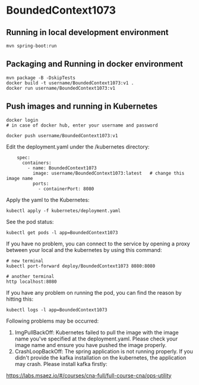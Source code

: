 # BoundedContext1073

## Running in local development environment

```
mvn spring-boot:run
```

## Packaging and Running in docker environment

```
mvn package -B -DskipTests
docker build -t username/BoundedContext1073:v1 .
docker run username/BoundedContext1073:v1
```

## Push images and running in Kubernetes

```
docker login 
# in case of docker hub, enter your username and password

docker push username/BoundedContext1073:v1
```

Edit the deployment.yaml under the /kubernetes directory:
```
    spec:
      containers:
        - name: BoundedContext1073
          image: username/BoundedContext1073:latest   # change this image name
          ports:
            - containerPort: 8080

```

Apply the yaml to the Kubernetes:
```
kubectl apply -f kubernetes/deployment.yaml
```

See the pod status:
```
kubectl get pods -l app=BoundedContext1073
```

If you have no problem, you can connect to the service by opening a proxy between your local and the kubernetes by using this command:
```
# new terminal
kubectl port-forward deploy/BoundedContext1073 8080:8080

# another terminal
http localhost:8080
```

If you have any problem on running the pod, you can find the reason by hitting this:
```
kubectl logs -l app=BoundedContext1073
```

Following problems may be occurred:

1. ImgPullBackOff:  Kubernetes failed to pull the image with the image name you've specified at the deployment.yaml. Please check your image name and ensure you have pushed the image properly.
1. CrashLoopBackOff: The spring application is not running properly. If you didn't provide the kafka installation on the kubernetes, the application may crash. Please install kafka firstly:

https://labs.msaez.io/#/courses/cna-full/full-course-cna/ops-utility

